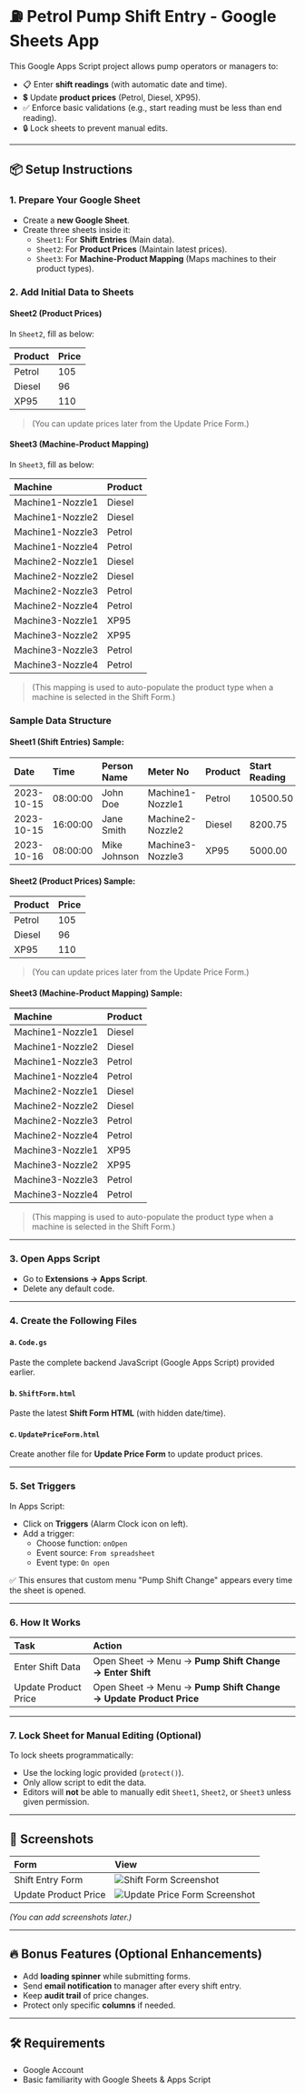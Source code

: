 # ⛽ Petrol Pump Shift Entry - Google Sheets App

This Google Apps Script project allows pump operators or managers to:
- 📋 Enter **shift readings** (with automatic date and time).
- 💲 Update **product prices** (Petrol, Diesel, XP95).
- ✅ Enforce basic validations (e.g., start reading must be less than end reading).
- 🔒 Lock sheets to prevent manual edits.

---

## 📦 Setup Instructions

### 1. Prepare Your Google Sheet
- Create a **new Google Sheet**.
- Create three sheets inside it:
    - `Sheet1`: For **Shift Entries** (Main data).
    - `Sheet2`: For **Product Prices** (Maintain latest prices).
    - `Sheet3`: For **Machine-Product Mapping** (Maps machines to their product types).

### 2. Add Initial Data to Sheets

#### Sheet2 (Product Prices)
In `Sheet2`, fill as below:

| Product | Price |
|:--------|:------|
| Petrol  | 105   |
| Diesel  | 96    |
| XP95    | 110   |

> (You can update prices later from the Update Price Form.)

#### Sheet3 (Machine-Product Mapping)
In `Sheet3`, fill as below:

| Machine          | Product |
|:-----------------|:--------|
| Machine1-Nozzle1 | Diesel  |
| Machine1-Nozzle2 | Diesel  |
| Machine1-Nozzle3 | Petrol  |
| Machine1-Nozzle4 | Petrol  |
| Machine2-Nozzle1 | Diesel  |
| Machine2-Nozzle2 | Diesel  |
| Machine2-Nozzle3 | Petrol  |
| Machine2-Nozzle4 | Petrol  |
| Machine3-Nozzle1 | XP95    |
| Machine3-Nozzle2 | XP95    |
| Machine3-Nozzle3 | Petrol  |
| Machine3-Nozzle4 | Petrol  |

> (This mapping is used to auto-populate the product type when a machine is selected in the Shift Form.)

### Sample Data Structure

#### Sheet1 (Shift Entries) Sample:

| Date       | Time     | Person Name | Meter No        | Product | Start Reading | End Reading | Testing Fuel | Price | Gross Liters | Net Liters | Total   |
|:-----------|:---------|:------------|:----------------|:--------|:--------------|:------------|:-------------|:------|:-------------|:-----------|:--------|
| 2023-10-15 | 08:00:00 | John Doe    | Machine1-Nozzle1| Petrol  | 10500.50      | 11000.50    | 2.5          | 105   | 500.00       | 497.50     | 52237.50|
| 2023-10-15 | 16:00:00 | Jane Smith  | Machine2-Nozzle2| Diesel  | 8200.75       | 8500.25     | 1.0          | 96    | 299.50       | 298.50     | 28656.00|
| 2023-10-16 | 08:00:00 | Mike Johnson| Machine3-Nozzle3| XP95    | 5000.00       | 5200.00     | 0.5          | 110   | 200.00       | 199.50     | 21945.00|

#### Sheet2 (Product Prices) Sample:

| Product | Price |
|:--------|:------|
| Petrol  | 105   |
| Diesel  | 96    |
| XP95    | 110   |

> (You can update prices later from the Update Price Form.)

#### Sheet3 (Machine-Product Mapping) Sample:

| Machine          | Product |
|:-----------------|:--------|
| Machine1-Nozzle1 | Diesel  |
| Machine1-Nozzle2 | Diesel  |
| Machine1-Nozzle3 | Petrol  |
| Machine1-Nozzle4 | Petrol  |
| Machine2-Nozzle1 | Diesel  |
| Machine2-Nozzle2 | Diesel  |
| Machine2-Nozzle3 | Petrol  |
| Machine2-Nozzle4 | Petrol  |
| Machine3-Nozzle1 | XP95    |
| Machine3-Nozzle2 | XP95    |
| Machine3-Nozzle3 | Petrol  |
| Machine3-Nozzle4 | Petrol  |

> (This mapping is used to auto-populate the product type when a machine is selected in the Shift Form.)

---

### 3. Open Apps Script
- Go to **Extensions → Apps Script**.
- Delete any default code.

---

### 4. Create the Following Files

#### a. `Code.gs`
Paste the complete backend JavaScript (Google Apps Script) provided earlier.

#### b. `ShiftForm.html`
Paste the latest **Shift Form HTML** (with hidden date/time).

#### c. `UpdatePriceForm.html`
Create another file for **Update Price Form** to update product prices.

---

### 5. Set Triggers

In Apps Script:
- Click on **Triggers** (Alarm Clock icon on left).
- Add a trigger:
    - Choose function: `onOpen`
    - Event source: `From spreadsheet`
    - Event type: `On open`

✅ This ensures that custom menu "Pump Shift Change" appears every time the sheet is opened.

---

### 6. How It Works

| Task | Action |
|:-----|:-------|
| Enter Shift Data | Open Sheet → Menu → **Pump Shift Change → Enter Shift** |
| Update Product Price | Open Sheet → Menu → **Pump Shift Change → Update Product Price** |

---

### 7. Lock Sheet for Manual Editing (Optional)

To lock sheets programmatically:
- Use the locking logic provided (`protect()`).
- Only allow script to edit the data.
- Editors will **not** be able to manually edit `Sheet1`, `Sheet2`, or `Sheet3` unless given permission.

---

## 📸 Screenshots

| Form | View |
|:-----|:-----|
| Shift Entry Form | ![Shift Form Screenshot](#) |
| Update Product Price | ![Update Price Form Screenshot](#) |

*(You can add screenshots later.)*

---

## 🔥 Bonus Features (Optional Enhancements)
- Add **loading spinner** while submitting forms.
- Send **email notification** to manager after every shift entry.
- Keep **audit trail** of price changes.
- Protect only specific **columns** if needed.

---

## 🛠️ Requirements
- Google Account
- Basic familiarity with Google Sheets & Apps Script
